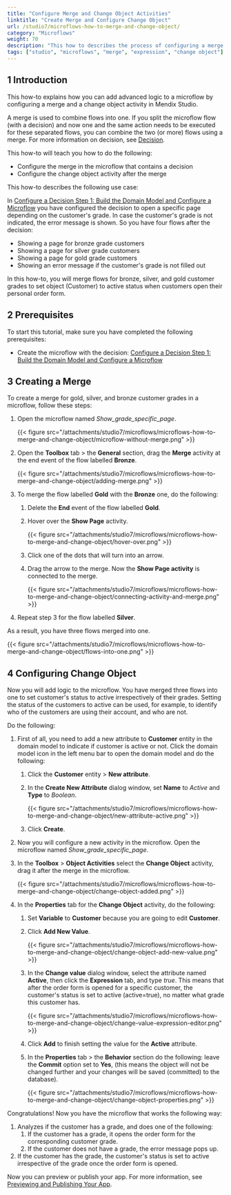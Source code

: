 ```yaml
---
title: "Configure Merge and Change Object Activities"
linktitle: "Create Merge and Configure Change Object"
url: /studio7/microflows-how-to-merge-and-change-object/
category: "Microflows"
weight: 70
description: "This how to describes the process of configuring a merge and a change object activity in Mendix Studio."
tags: ["studio", "microflows", "merge", "expression", "change object"]
---
```


## 1 Introduction 

This how-to explains how you can add advanced logic to a microflow by configuring a merge and a change object activity in Mendix Studio. 

A merge is used to combine flows into one. If you split the microflow flow (with a decision) and now one and the same action needs to be executed for these separated flows, you can combine the two (or more) flows using a merge. For more information on decision, see [Decision](/studio7/microflows-decision/).

This how-to will teach you how to do the following:

* Configure the merge in the microflow that contains a decision
* Configure the change object activity after the merge

This how-to describes the following use case: 

In [Configure a Decision Step 1: Build the Domain Model and Configure a Microflow](/studio7/microflows-how-to-configure-decision-p1/) you have configured the decision to open a specific page depending on the customer's grade. In case the customer's grade is not indicated, the error message is shown. So you have four flows after the decision: 

* Showing a page for bronze  grade customers
* Showing a page for silver grade customers
* Showing a page for gold grade customers
* Showing an error message if the customer's grade is not filled out

In this how-to, you will merge flows for bronze, silver, and gold customer grades to set object (Customer) to active status when customers open their personal order form. 

## 2 Prerequisites

To start this tutorial, make sure you have completed the following prerequisites:

* Create the microflow with the decision: [Configure a Decision Step 1: Build the Domain Model and Configure a Microflow](/studio7/microflows-how-to-configure-decision-p1/)

## 3 Creating a Merge

To create a merge for gold, silver, and bronze customer grades in a microflow, follow these steps:

1. Open the microflow named *Show_grade_specific_page*.

    {{< figure src="/attachments/studio7/microflows/microflows-how-to-merge-and-change-object/microflow-without-merge.png" >}}

2. Open the **Toolbox** tab > the **General** section, drag the **Merge** activity at the end event of the flow labelled **Bronze**. 

    {{< figure src="/attachments/studio7/microflows/microflows-how-to-merge-and-change-object/adding-merge.png" >}}

3. To merge the flow labelled **Gold** with the **Bronze** one, do the following:<br/>

    1. Delete the **End** event of the flow labelled **Gold**.<br/>
    1. Hover over the **Show Page** activity.<br/>

        {{< figure src="/attachments/studio7/microflows/microflows-how-to-merge-and-change-object/hover-over.png" >}}<br/>

    1. Click one of the dots that will turn into an arrow.<br/>
    1. Drag the arrow to the merge. Now the **Show Page activity** is connected to the merge.

        {{< figure src="/attachments/studio7/microflows/microflows-how-to-merge-and-change-object/connecting-activity-and-merge.png" >}}<br/>

4. Repeat step 3 for the flow labelled **Silver**. 

As a result, you have three flows merged into one.

{{< figure src="/attachments/studio7/microflows/microflows-how-to-merge-and-change-object/flows-into-one.png" >}}

## 4 Configuring Change Object

Now you will add logic to the microflow. You have merged three flows into one to set customer's status to active irrespectively of their grades. Setting the status of the customers to active can be used, for example, to identify who of the customers are using their account, and who are not.

Do the following:

1. First of all, you need to add a new attribute to **Customer** entity in the domain model to indicate if customer is active or not. Click the domain model icon in the left menu bar to open the domain model and do the following:<br/>

    1. Click the **Customer** entity > **New attribute**.<br/>
    1. In the **Create New Attribute** dialog window, set **Name** to *Active* and **Type** to *Boolean*.<br/> 

        {{< figure src="/attachments/studio7/microflows/microflows-how-to-merge-and-change-object/new-attribute-active.png" >}}<br/>

    1. Click **Create**.

2. Now you will configure a new activity in the microflow. Open the microflow named *Show_grade_specific_page*.
3. In the **Toolbox** > **Object Activities** select the **Change Object** activity, drag it after the merge in the microflow.

    {{< figure src="/attachments/studio7/microflows/microflows-how-to-merge-and-change-object/change-object-added.png" >}}

4. In the **Properties** tab for the **Change Object** activity, do the following:<br/>

    1. Set **Variable** to **Customer** because you are going to edit **Customer**.<br/>
    1. Click **Add New Value**.<br/>

        {{< figure src="/attachments/studio7/microflows/microflows-how-to-merge-and-change-object/change-object-add-new-value.png" >}}<br/>

    1. In the **Change value** dialog window, select the attribute named **Active**, then click the **Expression** tab, and type *true*. This means that after the order form is opened for a specific customer, the customer's status is set to active (active=true), no matter what grade this customer has.<br/> 

        {{< figure src="/attachments/studio7/microflows/microflows-how-to-merge-and-change-object/change-value-expression-editor.png" >}}<br/>

    1. Click **Add** to finish setting the value for the **Active** attribute.<br/>
    1. In the **Properties** tab > the **Behavior** section do the following: leave the **Commit** option set to **Yes**, (this means the object will not be changed further and your changes will be saved (committed) to the database).  <br/>

        {{< figure src="/attachments/studio7/microflows/microflows-how-to-merge-and-change-object/change-object-properties.png" >}}

Congratulations! Now you have the microflow that works the following way:

1. Analyzes if the customer has a grade, and does one of the following:<br/>
    1. If the customer has a grade, it opens the order form for the corresponding customer grade.<br/>
    1. If the customer does not have a grade, the error message pops up.<br/>
2. If the customer has the grade, the customer's status is set to active irrespective of the grade once the order form is opened.

Now you can preview or publish your app. For more information, see [Previewing and Publishing Your App](/studio7/publishing-app/).
